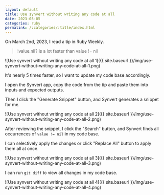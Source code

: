 ```yaml
---
layout: default
title: Use synvert without writing any code at all
date: 2023-05-05
categories: ruby
permalink: /:categories/:title/index.html
---
```


On March 2nd, 2023, I read a tip in Ruby Weekly.

> !value.nil? is a lot faster than value != nil

![Use synvert without writing any code at all 1]({{ site.baseurl }}/img/use-synvert-without-writing-any-code-at-all-1.png)

It's nearly 5 times faster, so I want to update my code base accordingly.

I open the Synvert app, copy the code from the tip and paste them into inputs and expected outputs.

Then I click the "Generate Snippet" button, and Synvert generates a snippet for me.

![Use synvert without writing any code at all 2]({{ site.baseurl }}/img/use-synvert-without-writing-any-code-at-all-2.png)

After reviewing the snippet, I click the "Search" button, and Synvert finds all occurrences of `value != nil` in my code base.

I can selectively apply the changes or click "Replace All" button to apply them all at once.

![Use synvert without writing any code at all 3]({{ site.baseurl }}/img/use-synvert-without-writing-any-code-at-all-3.png)

I can run `git diff` to view all changes in my code base.

![Use synvert without writing any code at all 4]({{ site.baseurl }}/img/use-synvert-without-writing-any-code-at-all-4.png)
